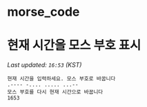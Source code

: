 # morse_code
# 현재 시간을 모스 부호 표시
<!-- MORSE_TIME_START -->
_Last updated: `16:53` (KST)_

```
현재 시간을 입력하세요. 모스 부호로 바꿉니다
.---- -.... ..... ...--
모스 부호를 다시 현재 시간으로 바꿉니다
1653
```
<!-- MORSE_TIME_END -->
